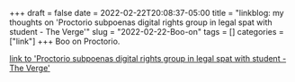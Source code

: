 +++draft = falsedate = 2022-02-22T20:08:37-05:00title = "linkblog: my thoughts on 'Proctorio subpoenas digital rights group in legal spat with student - The Verge'"slug = "2022-02-22-Boo-on"tags = []categories = ["link"]+++Boo on Proctorio. [link to 'Proctorio subpoenas digital rights group in legal spat with student - The Verge'](https://www.theverge.com/2022/2/22/22945634/proctorio-fight-for-the-future-twitter-copyright-lawsuit-subpoena-remote-proctoring)